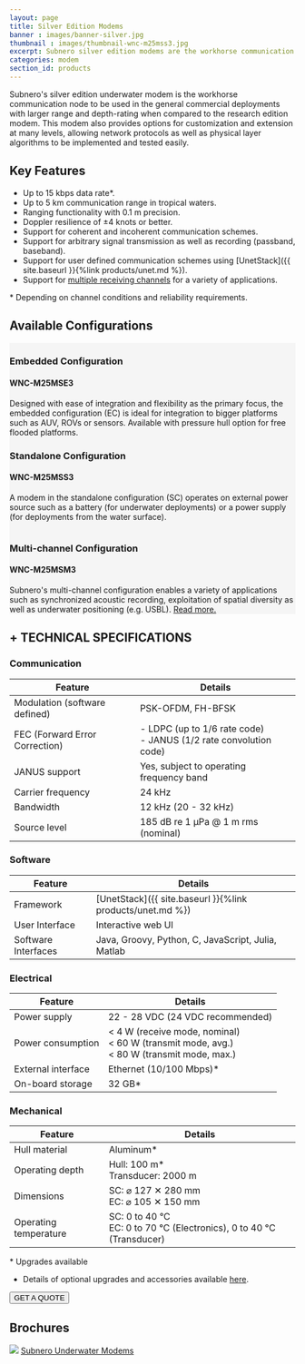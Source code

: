 ```yaml
---
layout: page
title: Silver Edition Modems
banner : images/banner-silver.jpg
thumbnail : images/thumbnail-wnc-m25mss3.jpg
excerpt: Subnero silver edition modems are the workhorse communication nodes for use in general commercial deployments.
categories: modem
section_id: products
---
```


Subnero's silver edition underwater modem is the workhorse communication node to be used in the general commercial deployments with larger range and depth-rating when compared to the research edition modem. This modem also provides options for customization and extension at many levels, allowing network protocols as well as physical layer algorithms to be implemented and tested easily.

## Key Features

- Up to 15 kbps data rate\*.
- Up to 5 km communication range in tropical waters.
- Ranging functionality with 0.1 m precision.
- Doppler resilience of ±4 knots or better.
- Support for coherent and incoherent communication schemes.
- Support for arbitrary signal transmission as well as recording (passband, baseband).
- Support for user defined communication schemes using [UnetStack]({{ site.baseurl }}{%link products/unet.md %}).
- Support for [multiple receiving channels](./multichannel.md) for a variety of applications.

\* Depending on channel conditions and reliability requirements.


<div class='one spacing'></div>

## Available Configurations

<div class='full' style='background: #f5f5f5'>
  <div class ='media product' >
    <img class = "align-self-start mr-3" alt="" src="{{site.baseurl}}/images/boxart-wnc-m25mse3.jpg"/>
    <div class='media-body product product-content'>
      <h3 style="text-transform: none;" id="embedded">Embedded Configuration</h3>
      <h4 style="text-transform: none;">WNC-M25MSE3</h4>
      <p>Designed with ease of integration and flexibility as the primary focus, the embedded configuration (EC) is ideal for integration to bigger platforms such as AUV, ROVs or sensors. Available with pressure hull option for free flooded platforms.</p>
    </div>
  </div>

  <div class ='media product' style='background: #f5f5f5' >   
    <div class='media-body product product-content' style='background: #f5f5f5'>
      <h3 style="text-transform: none;" id="standalone">Standalone Configuration</h3>
      <h4 style="text-transform: none;">WNC-M25MSS3</h4>
      <p>A modem in the standalone configuration (SC) operates on external power source such as a battery (for underwater deployments) or a power supply (for deployments from the water surface).</p>
    </div>
    <img class = "ml-3" alt="" src="{{site.baseurl}}/images/boxart-wnc-m25mss3.png"/> 
  </div>

  <div class ='media product' >
    <img class = "align-self-start mr-3" alt="" src="{{site.baseurl}}/images/boxart-wnc-multichannel2.jpg"/>
    <div class='media-body product product-content'>
      <h3 style="text-transform: none;">Multi-channel Configuration</h3>
      <h4 style="text-transform: none;">WNC-M25MSM3</h4>
      <p>Subnero's multi-channel configuration enables a variety of applications such as synchronized acoustic recording, exploitation of spatial diversity as well as underwater positioning (e.g. USBL). <a href="{{site.baseurl}}/products/multichannel.html" target="_blank">Read more.</a></p>
    </div>
  </div>

</div>

<div class='two spacing'></div>

<h2 style="text-transform: none;" id="s_techspec">+ TECHNICAL SPECIFICATIONS</h2>

### Communication

| Feature                                | Details                                   |
| -------------------------------------- | ----------------------------------------- |
| Modulation (software defined)          | PSK-OFDM, FH-BFSK                         |
| FEC (Forward Error Correction)         | - LDPC (up to 1/6 rate code)<br>- JANUS (1/2 rate convolution code)|
| JANUS support                          | Yes, subject to operating frequency band  |
| Carrier frequency                      | 24 kHz                                    |
| Bandwidth                              | 12 kHz (20 - 32 kHz)                      |
| Source level                           | 185 dB re 1 µPa @ 1 m rms (nominal)       |

### Software

| Feature                                | Details                                   |
| -------------------------------------- | ----------------------------------------- |
| Framework                              | [UnetStack]({{ site.baseurl }}{%link products/unet.md %})|
| User Interface                         | Interactive web UI                        |
| Software Interfaces                    | Java, Groovy, Python, C, JavaScript, Julia, Matlab|

### Electrical

| Feature                                | Details                                   |
| -------------------------------------- | ----------------------------------------- |
| Power supply                           | 22 - 28 VDC (24 VDC recommended)          |
| Power consumption                      | < 4 W (receive mode, nominal)<br>< 60 W (transmit mode, avg.)<br>< 80 W (transmit mode, max.)|
| External interface                     | Ethernet (10/100 Mbps)*                   |
| On-board storage                       | 32 GB*                                    |

### Mechanical

| Feature                                | Details                                   |
| -------------------------------------- | ----------------------------------------- |
| Hull material                          | Aluminum*                                 |
| Operating depth                        | Hull: 100 m*<br> Transducer: 2000 m       |
| Dimensions                             | SC: ⌀ 127 ✕ 280 mm<br> EC: ⌀ 105 ✕ 150 mm |
| Operating temperature                  | SC: 0 to 40 °C<br>EC: 0 to 70 °C (Electronics), 0 to 40 °C (Transducer)|

\* Upgrades available

- Details of optional upgrades and accessories available [here]({{site.baseurl}}/products/modem.html?&section=Accessories).

<a href="mailto:sales@subnero.com"><button type="button">GET A QUOTE</button></a>

<h2>Brochures</h2>
<div class="brochure-container">
  <a href="{{site.baseurl}}/brochures/Subnero-MF-Modems.pdf" target="_blank"><img class="brochure-thumb" src="{{site.baseurl}}/brochures/modem4.jpg"></a>
  <a href="{{site.baseurl}}/brochures/Subnero-MF-Modems.pdf" target="_blank">Subnero Underwater Modems</a>
</div>
